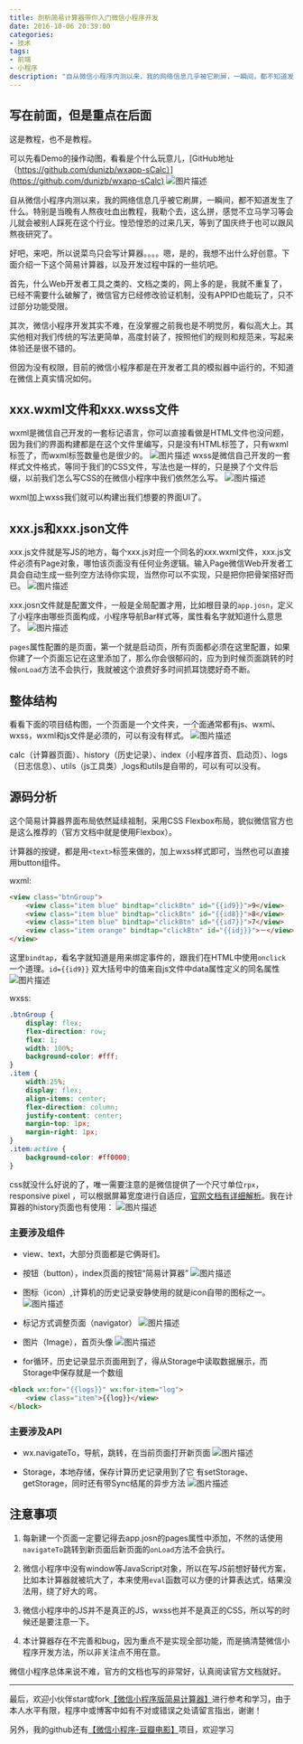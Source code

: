 ```yaml
---
title: 剖析简易计算器带你入门微信小程序开发
date: 2016-10-06 20:39:00
categories:
- 技术
tags:
- 前端
- 小程序
description: "自从微信小程序内测以来，我的网络信息几乎被它刷屏，一瞬间，都不知道发生了什么。特别是当晚有人熬夜吐血出教程，我勒个去，这么拼，感觉不立马学习等会儿就会被别人踩死在这个行业。惶恐惶恐的过来几天，等到了国庆终于也可以跟风熬夜研究了。"
---
```


## 写在前面，但是重点在后面

这是教程，也不是教程。
<!-- more -->
可以先看Demo的操作动图，看看是个什么玩意儿，[GitHub地址（https://github.com/dunizb/wxapp-sCalc）](https://github.com/dunizb/wxapp-sCalc)
![图片描述][1]

自从微信小程序内测以来，我的网络信息几乎被它刷屏，一瞬间，都不知道发生了什么。特别是当晚有人熬夜吐血出教程，我勒个去，这么拼，感觉不立马学习等会儿就会被别人踩死在这个行业。惶恐惶恐的过来几天，等到了国庆终于也可以跟风熬夜研究了。

好吧，来吧，所以说菜鸟只会写计算器。。。。嗯，是的，我想不出什么好创意。下面介绍一下这个简易计算器，以及开发过程中踩的一些坑吧。

首先，什么Web开发者工具之类的、文档之类的，网上多的是，我就不重复了，已经不需要什么破解了，微信官方已经修改验证机制，没有APPID也能玩了，只不过部分功能受限。

其次，微信小程序开发其实不难，在没掌握之前我也是不明觉厉，看似高大上。其实他相对我们传统的写法更简单，高度封装了，按照他们的规则和规范来，写起来体验还是很不错的。

但因为没有权限，目前的微信小程序都是在开发者工具的模拟器中运行的，不知道在微信上真实情况如何。

## xxx.wxml文件和xxx.wxss文件

wxml是微信自己开发的一套标记语言，你可以直接看做是HTML文件也没问题，因为我们的界面构建都是在这个文件里编写，只是没有HTML标签了，只有wxml标签了，而wxml标签数量也是很少的。
![图片描述][2]
wxss是微信自己开发的一套样式文件格式，等同于我们的CSS文件，写法也是一样的，只是换了个文件后缀，以前我们怎么写CSS的在微信小程序中我们依然怎么写。
![图片描述][3]

wxml加上wxss我们就可以构建出我们想要的界面UI了。

## xxx.js和xxx.json文件

xxx.js文件就是写JS的地方，每个xxx.js对应一个同名的xxx.wxml文件，xxx.js文件必须有Page对象，哪怕该页面没有任何业务逻辑。输入Page微信Web开发者工具会自动生成一些列空方法待你实现，当然你可以不实现，只是把你把骨架搭好而已。
![图片描述][4]

xxx.josn文件就是配置文件，一般是全局配置才用，比如根目录的`app.josn`，定义了小程序由哪些页面构成，小程序导航Bar样式等，属性看名字就知道什么意思了。
![图片描述][5]

`pages`属性配置的是页面，第一个就是启动页，所有页面都必须在这里配置，如果你建了一个页面忘记在这里添加了，那么你会很郁闷的，应为到时候页面跳转的时候`onLoad`方法不会执行，我就被这个浪费好多时间抓耳饶腮好奇不断。

## 整体结构

看看下面的项目结构图，一个页面是一个文件夹，一个面通常都有js、wxml、wxss，wxml和js文件是必须的，可以有没有样式。
![图片描述][6]

calc（计算器页面）、history（历史记录）、index（小程序首页、启动页）、logs（日志信息）、utils（js工具类）,logs和utils是自带的，可以有可以没有。

## 源码分析

这个简易计算器界面布局依然延续祖制，采用CSS Flexbox布局，貌似微信官方也是这么推荐的（官方文档中就是使用Flexbox）。

计算器的按键，都是用`<text>`标签来做的，加上wxss样式即可，当然也可以直接用button组件。

wxml:
```html
<view class="btnGroup">
    <view class="item blue" bindtap="clickBtn" id="{{id9}}">9</view>
    <view class="item blue" bindtap="clickBtn" id="{{id8}}">8</view>
    <view class="item blue" bindtap="clickBtn" id="{{id7}}">7</view>
    <view class="item orange" bindtap="clickBtn" id="{{idj}}">－</view>
</view>
```
这里`bindtap`，看名字就知道是用来绑定事件的，跟我们在HTML中使用`onclick`一个道理。`id={{id9}}` 双大括号中的值来自js文件中data属性定义的同名属性
![图片描述][7]

wxss:
```css
.btnGroup {
    display: flex;
    flex-direction: row;
    flex: 1;
    width: 100%;
    background-color: #fff;
}
.item {
    width:25%;
    display: flex;
    align-items: center;
    flex-direction: column;
    justify-content: center;
    margin-top: 1px;
    margin-right: 1px;
}
.item:active {
    background-color: #ff0000;
}
```
css就没什么好说的了，唯一需要注意的是微信提供了一个尺寸单位`rpx`，responsive pixel ，可以根据屏幕宽度进行自适应，[官网文档有详细解析](https://mp.weixin.qq.com/debug/wxadoc/dev/framework/view/wxss.html)。我在计算器的history页面也有使用：
![图片描述][8]

### 主要涉及组件

+ view、text，大部分页面都是它俩哥们。
+ 按钮（button），index页面的按钮“简易计算器”
![图片描述][9]

+ 图标（icon）,计算机的历史记录安静使用的就是icon自带的图标之一。
![图片描述][10]

+ 标记方式调整页面（navigator）
![图片描述][11]

+ 图片（Image），首页头像
![图片描述][12]

+ for循环，历史记录显示页面用到了，得从Storage中读取数据展示，而Storage中保存就是一个数组
```html
<block wx:for="{{logs}}" wx:for-item="log">
    <view class="item">{{log}}</view>
</block>
```

### 主要涉及API

+ wx.navigateTo，导航，跳转，在当前页面打开新页面
![图片描述][13]

+ Storage，本地存储，保存计算历史记录用到了它
有setStorage、getStorage，同时还有带Sync结尾的异步方法
![图片描述][14]

## 注意事项

1. 每新建一个页面一定要记得去app.josn的pages属性中添加，不然的话使用`navigateTo`跳转到新页面后新页面的`onLoad`方法不会执行。

2. 微信小程序中没有window等JavaScript对象，所以在写JS前想好替代方案，比如本计算器就被坑大了，本来使用`eval`函数可以方便的计算表达式，结果没法用，绕了好大的弯。

3. 微信小程序中的JS并不是真正的JS，wxss也并不是真正的CSS，所以写的时候还是要注意一下。

4. 本计算器存在不完善和bug，因为重点不是实现全部功能，而是搞清楚微信小程序开发方法，所以非关注点不用在意。

微信小程序总体来说不难，官方的文档也写的非常好，认真阅读官方文档就好。

******************
最后，欢迎小伙伴star或fork[【微信小程序版简易计算器】](https://github.com/dunizb/wxapp-sCalc)进行参考和学习，由于本人水平有限，程序中或博客中如有不对或错误之处请留言指出，谢谢！

另外，我的github还有[【微信小程序-豆瓣电影】](https://github.com/dunizb/wxapp-movie)项目，欢迎学习



  [1]: http://img.mukewang.com/57efda8900019bef00410570.gif
  [2]: http://img.mukewang.com/57efd975000101ee11100482.png
  [3]: http://img.mukewang.com/57efd97e00016c8609480490.png
  [4]: http://img.mukewang.com/57efd9880001a92609540582.png
  [5]: http://img.mukewang.com/57efd9910001298408830465.png
  [6]: http://img.mukewang.com/57efd9990001919d03620738.png
  [7]: http://img.mukewang.com/57efd9a300015be305390311.png
  [8]: http://img.mukewang.com/57efd9ab0001570f06250434.png
  [9]: http://img.mukewang.com/57efd9b40001296c11970327.png
  [10]: http://img.mukewang.com/57efd9bb00015a6307580197.png
  [11]: http://img.mukewang.com/57efd9c20001e3ca09360230.png
  [12]: http://img.mukewang.com/57efd9ca00017eaf09070261.png
  [13]: http://img.mukewang.com/57efd9d1000184fd08110253.png
  [14]: http://img.mukewang.com/57efd9d80001f7fa08990303.png
